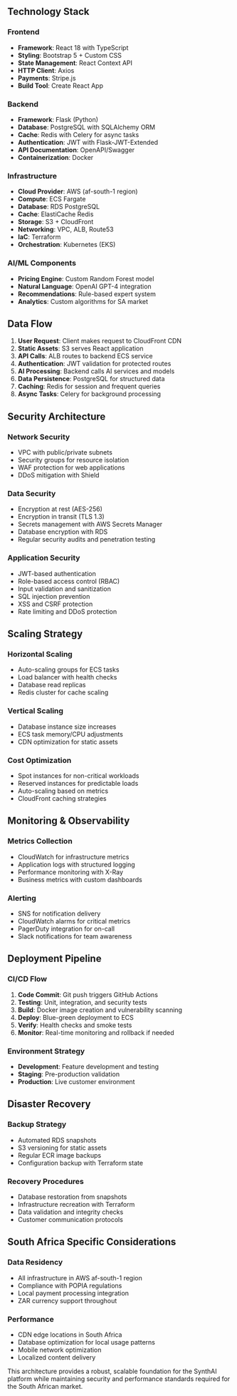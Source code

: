 
## Technology Stack

### Frontend
- **Framework**: React 18 with TypeScript
- **Styling**: Bootstrap 5 + Custom CSS
- **State Management**: React Context API
- **HTTP Client**: Axios
- **Payments**: Stripe.js
- **Build Tool**: Create React App

### Backend
- **Framework**: Flask (Python)
- **Database**: PostgreSQL with SQLAlchemy ORM
- **Cache**: Redis with Celery for async tasks
- **Authentication**: JWT with Flask-JWT-Extended
- **API Documentation**: OpenAPI/Swagger
- **Containerization**: Docker

### Infrastructure
- **Cloud Provider**: AWS (af-south-1 region)
- **Compute**: ECS Fargate
- **Database**: RDS PostgreSQL
- **Cache**: ElastiCache Redis
- **Storage**: S3 + CloudFront
- **Networking**: VPC, ALB, Route53
- **IaC**: Terraform
- **Orchestration**: Kubernetes (EKS)

### AI/ML Components
- **Pricing Engine**: Custom Random Forest model
- **Natural Language**: OpenAI GPT-4 integration
- **Recommendations**: Rule-based expert system
- **Analytics**: Custom algorithms for SA market

## Data Flow

1. **User Request**: Client makes request to CloudFront CDN
2. **Static Assets**: S3 serves React application
3. **API Calls**: ALB routes to backend ECS service
4. **Authentication**: JWT validation for protected routes
5. **AI Processing**: Backend calls AI services and models
6. **Data Persistence**: PostgreSQL for structured data
7. **Caching**: Redis for session and frequent queries
8. **Async Tasks**: Celery for background processing

## Security Architecture

### Network Security
- VPC with public/private subnets
- Security groups for resource isolation
- WAF protection for web applications
- DDoS mitigation with Shield

### Data Security
- Encryption at rest (AES-256)
- Encryption in transit (TLS 1.3)
- Secrets management with AWS Secrets Manager
- Database encryption with RDS
- Regular security audits and penetration testing

### Application Security
- JWT-based authentication
- Role-based access control (RBAC)
- Input validation and sanitization
- SQL injection prevention
- XSS and CSRF protection
- Rate limiting and DDoS protection

## Scaling Strategy

### Horizontal Scaling
- Auto-scaling groups for ECS tasks
- Load balancer with health checks
- Database read replicas
- Redis cluster for cache scaling

### Vertical Scaling
- Database instance size increases
- ECS task memory/CPU adjustments
- CDN optimization for static assets

### Cost Optimization
- Spot instances for non-critical workloads
- Reserved instances for predictable loads
- Auto-scaling based on metrics
- CloudFront caching strategies

## Monitoring & Observability

### Metrics Collection
- CloudWatch for infrastructure metrics
- Application logs with structured logging
- Performance monitoring with X-Ray
- Business metrics with custom dashboards

### Alerting
- SNS for notification delivery
- CloudWatch alarms for critical metrics
- PagerDuty integration for on-call
- Slack notifications for team awareness

## Deployment Pipeline

### CI/CD Flow
1. **Code Commit**: Git push triggers GitHub Actions
2. **Testing**: Unit, integration, and security tests
3. **Build**: Docker image creation and vulnerability scanning
4. **Deploy**: Blue-green deployment to ECS
5. **Verify**: Health checks and smoke tests
6. **Monitor**: Real-time monitoring and rollback if needed

### Environment Strategy
- **Development**: Feature development and testing
- **Staging**: Pre-production validation
- **Production**: Live customer environment

## Disaster Recovery

### Backup Strategy
- Automated RDS snapshots
- S3 versioning for static assets
- Regular ECR image backups
- Configuration backup with Terraform state

### Recovery Procedures
- Database restoration from snapshots
- Infrastructure recreation with Terraform
- Data validation and integrity checks
- Customer communication protocols

## South Africa Specific Considerations

### Data Residency
- All infrastructure in AWS af-south-1 region
- Compliance with POPIA regulations
- Local payment processing integration
- ZAR currency support throughout

### Performance
- CDN edge locations in South Africa
- Database optimization for local usage patterns
- Mobile network optimization
- Localized content delivery

This architecture provides a robust, scalable foundation for the SynthAI platform while maintaining security and performance standards required for the South African market.
